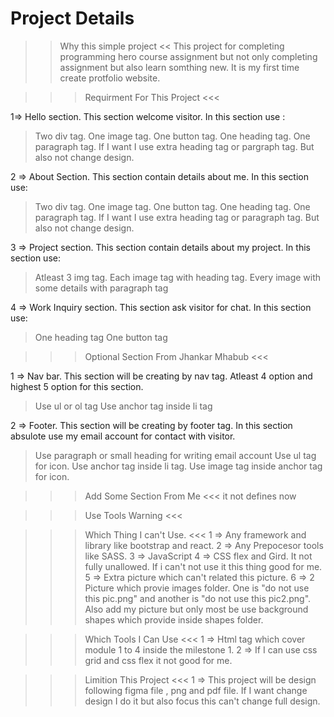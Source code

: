 <h1>Project Details</h1>

>> Why this simple project <<
This project for completing programming hero course assignment but not only completing assignment but also learn somthing new. It is my first time create protfolio website.

>>> Requirment For This Project <<<

1=> Hello section. This section welcome visitor. In this section use :
> Two div tag.
> One image tag.
> One button tag. 
> One heading tag.
> One paragraph tag.
> If I want I use extra heading tag or pargraph tag. But also not change design.

2 => About Section. This section contain details about me. In this section use:
> Two div tag.
> One image tag.
> One button tag.
> One heading tag.
> One paragraph tag.
> If I want I use extra heading tag or paragraph tag. But also not change design.

3 => Project section. This section contain details about my project. In this section use:
> Atleast 3 img tag.
> Each image tag with heading tag.
> Every image with some details with paragraph tag

4 => Work Inquiry section. This section ask visitor for chat. In this section use: 
> One heading tag
> One button tag

>>> Optional Section From Jhankar Mhabub <<<

1 => Nav bar. This section will be creating by nav tag. Atleast 4 option and highest 5 option for this section.
> Use ul or ol tag
> Use anchor tag inside li tag

2 => Footer. This section will be creating by footer tag. In this section absulote use my email account for contact with visitor.
> Use paragraph or small heading for writing email account
> Use ul tag for icon.
> Use anchor tag inside li tag.
> Use image tag inside anchor tag for icon.

>>> Add Some Section From Me <<<
>> it not defines now


>>> Use Tools Warning <<<

>>> Which Thing I can't Use. <<<
1 => Any framework and library like bootstrap and react.
2 => Any Prepocesor tools like SASS.
3 => JavaScript
4 => CSS flex and Gird. It not fully unallowed. If i can't not use it this thing good for me.
5 => Extra picture which can't related this picture.
6 => 2 Picture which provie images folder. One is "do not use this pic.png" and another is "do not use this pic2.png". Also add my picture but only most be use background shapes which provide inside shapes folder.

>>> Which Tools I Can Use <<<
1 => Html tag which cover module 1 to 4 inside the milestone 1.
2 => If I can use css grid and css flex it not good for me.

>>> Limition This Project <<<
1 => This project will be design following figma file , png and pdf file. If I want change design I do it but also focus this can't change full design.
